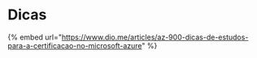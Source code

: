 # Dicas

{% embed url="https://www.dio.me/articles/az-900-dicas-de-estudos-para-a-certificacao-no-microsoft-azure" %}
